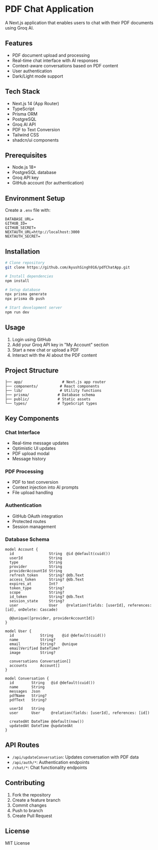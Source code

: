 # PDF Chat Application

A Next.js application that enables users to chat with their PDF documents using Groq AI.

## Features

- PDF document upload and processing
- Real-time chat interface with AI responses
- Context-aware conversations based on PDF content
- User authentication
- Dark/Light mode support

## Tech Stack

- Next.js 14 (App Router)
- TypeScript
- Prisma ORM
- PostgreSQL
- Groq AI API
- PDF to Text Conversion
- Tailwind CSS
- shadcn/ui components

## Prerequisites

- Node.js 18+ 
- PostgreSQL database
- Groq API key
- GitHub account (for authentication)

## Environment Setup

Create a `.env` file with:

```env
DATABASE_URL=
GITHUB_ID=
GITHUB_SECRET=
NEXTAUTH_URL=http://localhost:3000
NEXTAUTH_SECRET=
```

## Installation

```bash
# Clone repository
git clone https://github.com/AyushSingh916/pdfChatApp.git

# Install dependencies
npm install

# Setup database
npx prisma generate
npx prisma db push

# Start development server
npm run dev
```

## Usage

1. Login using GitHub
2. Add your Groq API key in "My Account" section
3. Start a new chat or upload a PDF
4. Interact with the AI about the PDF content

## Project Structure

```
├── app/                  # Next.js app router
├── components/          # React components
├── lib/                 # Utility functions
├── prisma/             # Database schema
├── public/             # Static assets
└── types/              # TypeScript types
```

## Key Components

### Chat Interface
- Real-time message updates
- Optimistic UI updates
- PDF upload modal
- Message history

### PDF Processing
- PDF to text conversion
- Context injection into AI prompts
- File upload handling

### Authentication
- GitHub OAuth integration
- Protected routes
- Session management

### Database Schema
```prisma
model Account {
  id                String  @id @default(cuid())
  userId            String
  type              String
  provider          String
  providerAccountId String
  refresh_token     String? @db.Text
  access_token      String? @db.Text
  expires_at        Int?
  token_type        String?
  scope             String?
  id_token          String? @db.Text
  session_state     String?
  user              User    @relation(fields: [userId], references: [id], onDelete: Cascade)

  @@unique([provider, providerAccountId])
}

model User {
  id            String    @id @default(cuid())
  name          String?
  email         String?   @unique
  emailVerified DateTime?
  image         String?

  conversations Conversation[]
  accounts      Account[]
}

model Conversation {
  id        String   @id @default(cuid())
  name      String
  messages  Json
  pdfName   String?  
  pdfText   String?  

  userId    String
  user      User     @relation(fields: [userId], references: [id])

  createdAt DateTime @default(now())
  updatedAt DateTime @updatedAt
}
```

## API Routes

- `/api/updateConversation`: Updates conversation with PDF data
- `/api/auth/*`: Authentication endpoints
- `/chat/*`: Chat functionality endpoints

## Contributing

1. Fork the repository
2. Create a feature branch
3. Commit changes
4. Push to branch
5. Create Pull Request

## License

MIT License
